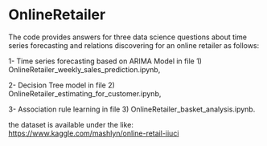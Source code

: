 # OnlineRetailer

The code provides answers for three data science questions about time series forecasting and relations discovering for an online retailer as follows:    


1- Time series forecasting based on ARIMA Model in file 1) OnlineRetailer_weekly_sales_prediction.ipynb,

2- Decision Tree model in file 2) OnlineRetailer_estimating_for_customer.ipynb,

3- Association rule learning in file 3) OnlineRetailer_basket_analysis.ipynb.

the dataset is available under the like: https://www.kaggle.com/mashlyn/online-retail-iiuci
